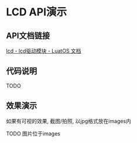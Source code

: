 # LCD API演示

## API文档链接

[lcd - lcd驱动模块 - LuatOS 文档](https://wiki.luatos.com/api/lcd.html)

## 代码说明

TODO

## 效果演示

如果有可视的效果, 截图/拍照, 以jpg格式放在images内

TODO 图片位于images
